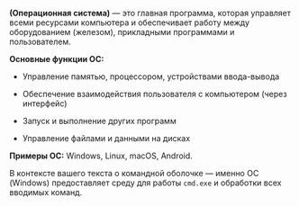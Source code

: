 **(Операционная система)** — это главная программа, которая управляет всеми ресурсами компьютера и обеспечивает работу между оборудованием (железом), прикладными программами и пользователем.

**Основные функции ОС:**

- Управление памятью, процессором, устройствами ввода-вывода
    
- Обеспечение взаимодействия пользователя с компьютером (через интерфейс)
    
- Запуск и выполнение других программ
    
- Управление файлами и данными на дисках
    

**Примеры ОС:** Windows, Linux, macOS, Android.

В контексте вашего текста о командной оболочке — именно ОС (Windows) предоставляет среду для работы `cmd.exe` и обработки всех вводимых команд.